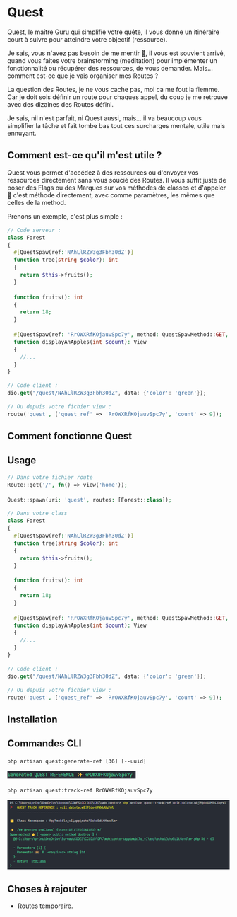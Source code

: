 # Quest

Quest, le maître Guru qui simplifie votre quête, il vous donne un itinéraire court à suivre pour atteindre votre objectif (ressource).

Je sais, vous n'avez pas besoin de me mentir 🤥, il vous est souvient arrivé, quand vous faites votre brainstorming (meditation) pour implémenter un fonctionnalité ou récupérer des ressources, de vous demander. Mais... comment est-ce que je vais organiser mes Routes ?

La question des Routes, je ne vous cache pas, moi ca me fout la flemme. Car je doit sois définir un route pour chaques appel, du coup je me retrouve avec des dizaines des Routes défini.

Je sais, nil n'est parfait, ni Quest aussi, mais... il va beaucoup vous simplifier la tâche et fait tombe bas tout ces surcharges mentale, utile mais ennuyant.

## Comment est-ce qu'il m'est utile ?

Quest vous permet d'accédez à des ressources ou d'envoyer vos ressources directement sans vous soucié des Routes. Il vous suffit juste de poser des Flags ou des Marques sur vos méthodes de classes et d'appeler 🤙 c'est méthode directement, avec comme paramètres, les mêmes que celles de la method.

Prenons un exemple, c'est plus simple :
```php
// Code serveur :
class Forest
{
  #[QuestSpaw(ref:'NAhLlRZW3g3Fbh30dZ')]
  function tree(string $color): int
  {
    return $this->fruits();
  }

  function fruits(): int
  {
    return 18;
  }

  #[QuestSpaw(ref: 'RrOWXRfKOjauvSpc7y', method: QuestSpawMethod::GET, jsonResponse: false)]
  function displayAnApples(int $count): View
  {
    //...
  }
}
```

```dart
// Code client :
dio.get("/quest/NAhLlRZW3g3Fbh30dZ", data: {'color': 'green'});
```

```php
// Ou depuis votre fichier view :
route('quest', ['quest_ref' => 'RrOWXRfKOjauvSpc7y', 'count' => 9]);
```

## Comment fonctionne Quest

## Usage

```php
// Dans votre fichier route
Route::get('/', fn() => view('home'));

Quest::spawn(uri: 'quest', routes: [Forest::class]);
```

```php
// Dans votre class
class Forest
{
  #[QuestSpaw(ref:'NAhLlRZW3g3Fbh30dZ')]
  function tree(string $color): int
  {
    return $this->fruits();
  }

  function fruits(): int
  {
    return 18;
  }

  #[QuestSpaw(ref: 'RrOWXRfKOjauvSpc7y', method: QuestSpawMethod::GET, jsonResponse: false)]
  function displayAnApples(int $count): View
  {
    //...
  }
}
```

```dart
// Code client :
dio.get("/quest/NAhLlRZW3g3Fbh30dZ", data: {'color': 'green'});
```

```php
// Ou depuis votre fichier view :
route('quest', ['quest_ref' => 'RrOWXRfKOjauvSpc7y', 'count' => 9]);
```

## Installation

## Commandes CLI

`php artisan quest:generate-ref [36] [--uuid]`

![Generated ref code](./assets/generated_ref.png)

`php artisan quest:track-ref RrOWXRfKOjauvSpc7y`

![Tracked reference result](./assets/ref.png)

## Choses à rajouter

- Routes temporaire.
